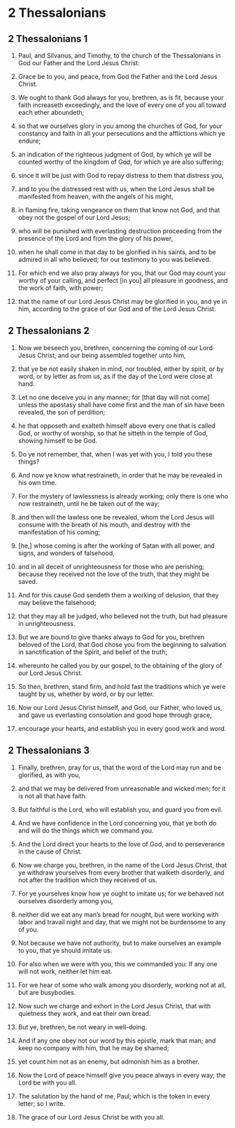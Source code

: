 # 2 Thessalonians

## 2 Thessalonians 1

1. Paul, and Silvanus, and Timothy, to the church of the Thessalonians in God our Father and the Lord Jesus Christ:

2. Grace be to you, and peace, from God the Father and the Lord Jesus Christ.

3. We ought to thank God always for you, brethren, as is fit, because your faith increaseth exceedingly, and the love of every one of you all toward each ether aboundeth;

4. so that we ourselves glory in you among the churches of God, for your constancy and faith in all your persecutions and the afflictions which ye endure;

5. an indication of the righteous judgment of God, by which ye will be counted worthy of the kingdom of God, for which ye are also suffering;

6. since it will be just with God to repay distress to them that distress you,

7. and to you the distressed rest with us, when the Lord Jesus shall be manifested from heaven, with the angels of his might,

8. in flaming fire, taking vengeance on them that know not God, and that obey not the gospel of our Lord Jesus;

9. who will be punished with everlasting destruction proceeding from the presence of the Lord and from the glory of his power,

10. when he shall come in that day to be glorified in his saints, and to be admired in all who believed; for our testimony to you was believed.

11. For which end we also pray always for you, that our God may count you worthy of your calling, and perfect [in you] all pleasure in goodness, and the work of faith, with power;

12. that the name of our Lord Jesus Christ may be glorified in you, and ye in him, according to the grace of our God and of the Lord Jesus Christ.

## 2 Thessalonians 2

1. Now we beseech you, brethren, concerning the coming of our Lord Jesus Christ, and our being assembled together unto him,

2. that ye be not easily shaken in mind, nor troubled, either by spirit, or by word, or by letter as from us, as if the day of the Lord were close at hand.

3. Let no one deceive you in any manner; for [that day will not come] unless the apostasy shall have come first and the man of sin have been revealed, the son of perdition;

4. he that opposeth and exalteth himself above every one that is called God, or worthy of worship, so that he sitteth in the temple of God, showing himself to be God.

5. Do ye not remember, that, when I was yet with you, I told you these things?

6. And now ye know what restraineth, in order that he may be revealed in his own time.

7. For the mystery of lawlessness is already working; only there is one who now restraineth, until he be taken out of the way;

8. and then will the lawless one be revealed, whom the Lord Jesus will consume with the breath of his mouth, and destroy with the manifestation of his coming;

9. [he,] whose coming is after the working of Satan with all power, and signs, and wonders of falsehood,

10. and in all deceit of unrighteousness for those who are perishing; because they received not the love of the truth, that they might be saved.

11. And for this cause God sendeth them a working of delusion, that they may believe the falsehood;

12. that they may all be judged, who believed not the truth, but had pleasure in unrighteousness.

13. But we are bound to give thanks always to God for you, brethren beloved of the Lord, that God chose you from the beginning to salvation in sanctification of the Spirit, and belief of the truth;

14. whereunto he called you by our gospel, to the obtaining of the glory of our Lord Jesus Christ.

15. So then, brethren, stand firm, and hold fast the traditions which ye were taught by us, whether by word, or by our letter.

16. Now our Lord Jesus Christ himself, and God, our Father, who loved us, and gave us everlasting consolation and good hope through grace,

17. encourage your hearts, and establish you in every good work and word.

## 2 Thessalonians 3

1. Finally, brethren, pray for us, that the word of the Lord may run and be glorified, as with you,

2. and that we may be delivered from unreasonable and wicked men; for it is not all that have faith.

3. But faithful is the Lord, who will establish you, and guard you from evil.

4. And we have confidence in the Lord concerning you, that ye both do and will do the things which we command you.

5. And the Lord direct your hearts to the love of God, and to perseverance in the cause of Christ.

6. Now we charge you, brethren, in the name of the Lord Jesus Christ, that ye withdraw yourselves from every brother that walketh disorderly, and not after the tradition which they received of us.

7. For ye yourselves know how ye ought to imitate us; for we behaved not ourselves disorderly among you,

8. neither did we eat any man’s bread for nought, but were working with labor and travail night and day, that we might not be burdensome to any of you.

9. Not because we have not authority, but to make ourselves an example to you, that ye should imitate us.

10. For also when we were with you, this we commanded you: If any one will not work, neither let him eat.

11. For we hear of some who walk among you disorderly, working not at all, but are busybodies.

12. Now such we charge and exhort in the Lord Jesus Christ, that with quietness they work, and eat their own bread.

13. But ye, brethren, be not weary in well-doing.

14. And if any one obey not our word by this epistle, mark that man; and keep no company with him, that he may be shamed;

15. yet count him not as an enemy, but admonish him as a brother.

16. Now the Lord of peace himself give you peace always in every way; the Lord be with you all.

17. The salutation by the hand of me, Paul; which is the token in every letter; so I write.

18. The grace of our Lord Jesus Christ be with you all.